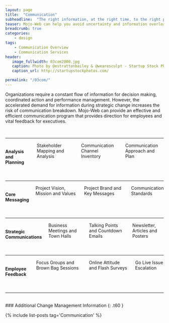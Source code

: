 ```yaml
---
layout: page
title:  "Communication"
subheadline:  "The right information, at the right time, to the right people"
teaser: Mojo-Web can help you avoid uncertainty and information overload, during change, through effective and efficient communications.
breadcrumb: true
categories:
    - design
tags:
    - Communication Overview
    - Communication Services
header:
   image_fullwidth: 03com2000.jpg
   caption: Photo by @estrattonbailey & @wearesculpt - Startup Stock Photos.
   caption_url: http://startupstockphotos.com/

permalink: "/03com/"
---
```


Organizations require a constant flow of information for decision making, coordinated action and performance management. However, the accelerated demand for information during strategic change increases the risk of communication breakdown. Mojo-Web can provide an effective and efficient communication program that provides direction for employees and vital feedback for executives.

<br>
<hr>
<div class="row" >
  <div class="medium-4 large-4 columns t30">
      <p style="margin:0;"><img src="{{ site.urlimg }}03com_ap_title.jpg" alt=""></p>
    </div><!-- /.medium-4.columns -->
  <div class="medium-8 large-8 columns t30">
      <h4>Analysis and Planning</h4>
      <p style="margin:0;">Stakeholder Mapping and Analysis</p>
      <p style="margin:0;">Communication Channel Inventory</p>
      <p style="margin:0;">Communication Approach and Plan</p>
    </div><!-- /.medium-8.columns -->
</div><!-- /.row -->
<br>
<hr>
<div class="row">
  <div class="medium-4 large-4 columns t30">
    <p style="margin:0;"><img src="{{ site.urlimg }}03com_ms_title.jpg" alt=""></p>
  </div><!-- /.medium-4.columns -->
  <div class="medium-8 large-8 columns t30">
    <h4>Core Messaging</h4>
    <p style="margin:0;">Project Vision, Mission and Values</p>
    <p style="margin:0;">Project Brand and Key Messages</p>
    <p style="margin:0;">Communication Standards</p>
  </div><!-- /.medium-8.columns -->
</div><!-- /.row -->
<br>
<hr>
<div class="row">
  <div class="medium-4 medium-offset-1 large-4 large-offset-1 columns t30">
    <img src="{{ site.urlimg }}03com_sc_title.jpg" alt="">
  </div><!-- /.medium-4.columns -->
  <div class="medium-7 large-7 columns t30">
    <h4>Strategic Communications</h4>
    <p style="margin:0;">Business Meetings and Town Halls</p>
    <p style="margin:0;">Talking Points and Countdown Emails</p>
    <p style="margin:0;">Newsletter, Articles and Posters</p>
  </div><!-- /.medium-8.columns -->
</div><!-- /.row -->
<br>
<hr>
<div class="row">
  <div class="medium-4 large-4 columns t30">
    <img src="{{ site.urlimg }}03com_fb_title.jpg" alt="">
  </div><!-- /.medium-4.columns -->
  <div class="medium-8 large-8 columns t30">
    <h4>Employee Feedback</h4>
    <p style="margin:0;">Focus Groups and Brown Bag Sessions</p>
    <p style="margin:0;">Online Attitude and Flash Surveys</p>
    <p style="margin:0;">Go Live Issue Escalation</p>
  </div><!-- /.medium-8.columns -->
</div><!-- /.row -->
<br>
<hr>  
<br>
### Additional Change Management Information
{: .t60 }

{% include list-posts tag='Communication' %}
